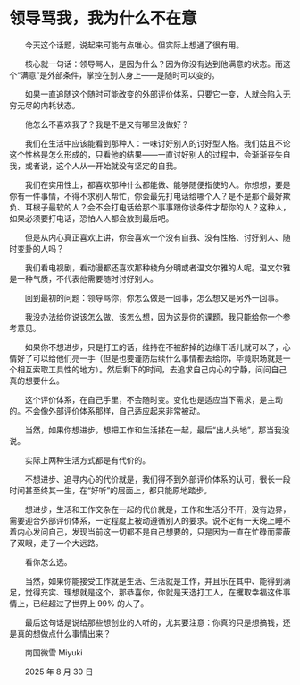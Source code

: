 # 领导骂我，我为什么不在意

　　今天这个话题，说起来可能有点唯心。但实际上想通了很有用。

　　核心就一句话：领导骂人，是因为什么？因为你没有达到他满意的状态。而这个“满意”是外部条件，掌控在别人身上——是随时可以变的。

　　如果一直追随这个随时可能改变的外部评价体系，只要它一变，人就会陷入无穷无尽的内耗状态。

　　他怎么不喜欢我了？我是不是又有哪里没做好？

　　我们在生活中应该能看到那种人：一味讨好别人的讨好型人格。我们姑且不论这个性格是怎么形成的，只看他的结果——一直讨好别人的过程中，会渐渐丧失自我，或者说，这个人从一开始就没有坚定的自我。

　　我们在实用性上，都喜欢那种什么都能做、能够随便指使的人。你想想，要是你有一件事情，不得不求别人帮忙，你会最先打电话给哪个人？是不是那个最好欺负、耳根子最软的人？会不会打电话给那个事事跟你谈条件才帮你的人？这种人，如果必须要打电话，恐怕人人都会放到最后吧。

　　但是从内心真正喜欢上讲，你会喜欢一个没有自我、没有性格、讨好别人、随时变卦的人吗？

　　我们看电视剧，看动漫都还喜欢那种棱角分明或者温文尔雅的人呢。温文尔雅是一种气质，不代表他需要随时讨好别人。

　　回到最初的问题：领导骂你，你怎么做是一回事，怎么想又是另外一回事。

　　我没办法给你说该怎么做、该怎么想，因为这是你的课题，我只能给你一个参考意见。

　　如果你不想进步，只是打工的话，维持在不被辞掉的边缘干活儿就可以了，心情好了可以给他们亮一手（但是也要谨防后续什么事情都丢给你，毕竟职场就是一个相互索取工具性的地方）。然后剩下的时间，去追求自己内心的宁静，问问自己真的想要什么。

　　这个评价体系，在自己手里，不会随时变。变化也是适应当下需求，是主动的。不会像外部评价体系那样，自己适应起来非常被动。

　　当然，如果你想进步，想把工作和生活揉在一起，最后“出人头地”，那当我没说。

　　实际上两种生活方式都是有代价的。

　　不想进步、追寻内心的代价就是，我们得不到外部评价体系的认可，很长一段时间甚至终其一生，在“好听”的层面上，都只能原地踏步。

　　想进步，生活和工作交杂在一起的代价就是，工作和生活分不开，没有边界，需要迎合外部评价体系，一定程度上被动遵循别人的要求。说不定有一天晚上睡不着内心发问自己，发现当前这一切都不是自己想要的，只是因为一直在忙碌而蒙蔽了双眼，走了一个大远路。

　　看你怎么选。

　　当然，如果你能接受工作就是生活、生活就是工作，并且乐在其中、能得到满足，觉得充实、理想就是这个，那恭喜你，你就是天选打工人，在攫取幸福这件事情上，已经超过了世界上 99% 的人了。

　　最后这句话是说给那些想创业的人听的，尤其要注意：你真的只是想搞钱，还是真的想做点什么事情出来？



　　南国微雪 Miyuki

　　2025 年 8 月 30 日